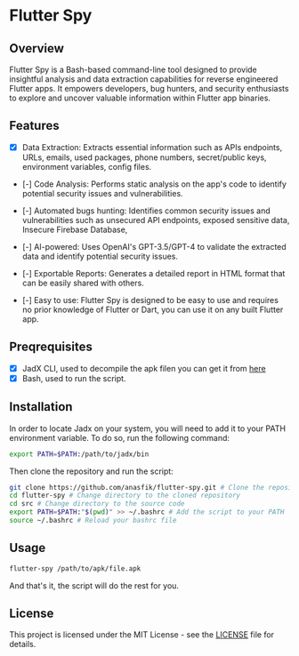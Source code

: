 # Flutter Spy

## Overview

Flutter Spy is a Bash-based command-line tool designed to provide insightful analysis and data extraction capabilities for reverse engineered Flutter apps. It empowers developers, bug hunters, and security enthusiasts to explore and uncover valuable information within Flutter app binaries.

## Features

- [x] Data Extraction: Extracts essential information such as APIs endpoints, URLs, emails, used packages, phone numbers, secret/public keys, environment variables, config files.

- [-] Code Analysis: Performs static analysis on the app's code to identify potential security issues and vulnerabilities.

- [-] Automated bugs hunting: Identifies common security issues and vulnerabilities such as unsecured API endpoints, exposed sensitive data, Insecure Firebase Database,

- [-] AI-powered: Uses OpenAI's GPT-3.5/GPT-4 to validate the extracted data and identify potential security issues.

- [-] Exportable Reports: Generates a detailed report in HTML format that can be easily shared with others.

- [-] Easy to use: Flutter Spy is designed to be easy to use and requires no prior knowledge of Flutter or Dart, you can use it on any built Flutter app.

## Preqrequisites

- [x] JadX CLI, used to decompile the apk filen you can get it from [here](https://github.com/skylot/jadx)
- [x] Bash, used to run the script.

## Installation

In order to locate Jadx on your system, you will need to add it to your PATH environment variable. To do so, run the following command:

```bash
export PATH=$PATH:/path/to/jadx/bin
```

Then clone the repository and run the script:

```bash
git clone https://github.com/anasfik/flutter-spy.git # Clone the repository
cd flutter-spy # Change directory to the cloned repository
cd src # Change directory to the source code
export PATH=$PATH:"$(pwd)" >> ~/.bashrc # Add the script to your PATH
source ~/.bashrc # Reload your bashrc file

```

## Usage

```bash
flutter-spy /path/to/apk/file.apk
```

And that's it, the script will do the rest for you.

## License

This project is licensed under the MIT License - see the [LICENSE](LICENSE) file for details.

```

```
